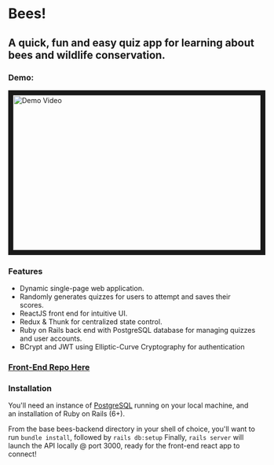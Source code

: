 # Bees!

## A quick, fun and easy quiz app for learning about bees and wildlife conservation.

### Demo:

<a href="http://www.youtube.com/watch?feature=player_embedded&v=NekMMpiNVPg" target="_blank"><img src="http://img.youtube.com/vi/NekMMpiNVPg/0.jpg" alt="Demo Video" width="560" height="315" border="10" /></a>

### Features
* Dynamic single-page web application.
* Randomly generates quizzes for users to attempt and saves their scores.
* ReactJS front end for intuitive UI.
* Redux & Thunk for centralized state control.
* Ruby on Rails back end with PostgreSQL database for managing quizzes and user accounts.
* BCrypt and JWT using Elliptic-Curve Cryptography for authentication

### [Front-End Repo Here](https://github.com/FrankGerold/bees-frontend "Bees Front-End")

### Installation
You'll need an instance of [PostgreSQL](https://www.postgresql.org/download/) running on your local machine,
and an installation of Ruby on Rails (6+).

From the base bees-backend directory in your shell of choice, you'll want to run `bundle install`, followed by `rails db:setup`
Finally, `rails server` will launch the API locally @ port 3000, ready for the front-end react app to connect!
